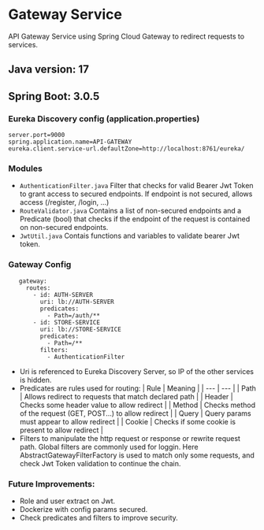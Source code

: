 # Gateway Service

API Gateway Service using Spring Cloud Gateway to redirect requests to services.


## Java version: 17
## Spring Boot: 3.0.5


### Eureka Discovery config (application.properties)
``` 
server.port=9000
spring.application.name=API-GATEWAY
eureka.client.service-url.defaultZone=http://localhost:8761/eureka/
``` 


### Modules
- `AuthenticationFilter.java` Filter that checks for valid Bearer Jwt Token to grant access to secured endpoints. If endpoint is not secured, allows access (/register, /login, ...)
- `RouteValidator.java` Contains a list of non-secured endpoints and a Predicate (bool) that checks if the endpoint of the request is contained on non-secured endpoints.
- `JwtUtil.java` Contais functions and variables to validate bearer Jwt token.


### Gateway Config
```
   gateway:
     routes:
       - id: AUTH-SERVER
         uri: lb://AUTH-SERVER
         predicates:
           - Path=/auth/**
       - id: STORE-SERVICE
         uri: lb://STORE-SERVICE
         predicates:
           - Path=/**
         filters:
           - AuthenticationFilter
```
- Uri is referenced to Eureka Discovery Server, so IP of the other services is hidden.
- Predicates are rules used for routing:
    | Rule | Meaning | 
    | --- | --- | 
    | Path | Allows redirect to requests that match declared path |
    | Header | Checks some header value to allow redirect |
    | Method | Checks method of the request (GET, POST...) to allow redirect |
    | Query | Query params must appear to allow redirect |
    | Cookie | Checks if some cookie is present to allow redirect |
- Filters to manipulate the http request or response or rewrite request path. Global filters are commonly used for loggin. Here AbstractGatewayFilterFactory is used to match only some requests, and check Jwt Token validation to continue the chain.


### Future Improvements:
- Role and user extract on Jwt.
- Dockerize with config params secured.
- Check predicates and filters to improve security.